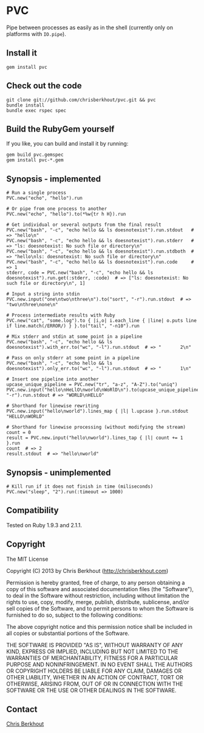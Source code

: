 # PVC

Pipe between processes as easily as in the shell (currently only on platforms with `IO.pipe`).

## Install it

    gem install pvc

## Check out the code

    git clone git://github.com/chrisberkhout/pvc.git && pvc
    bundle install
    bundle exec rspec spec

## Build the RubyGem yourself

If you like, you can build and install it by running:

    gem build pvc.gemspec
    gem install pvc-*.gem

## Synopsis - implemented

    # Run a single process
    PVC.new("echo", "hello").run

    # Or pipe from one process to another
    PVC.new("echo", "hello").to(*%w{tr h H}).run

    # Get individual or several outputs from the final result
    PVC.new("bash", "-c", "echo hello && ls doesnotexist").run.stdout   # => "hello\n"
    PVC.new("bash", "-c", "echo hello && ls doesnotexist").run.stderr   # => "ls: doesnotexist: No such file or directory\n"
    PVC.new("bash", "-c", "echo hello && ls doesnotexist").run.stdboth  # => "hello\nls: doesnotexist: No such file or directory\n"
    PVC.new("bash", "-c", "echo hello && ls doesnotexist").run.code     # => 1
    stderr, code = PVC.new("bash", "-c", "echo hello && ls doesnotexist").run.get(:stderr, :code)  # => ["ls: doesnotexist: No such file or directory\n", 1]

    # Input a string into stdin
    PVC.new.input("one\ntwo\nthree\n").to("sort", "-r").run.stdout  # => "two\nthree\none\n"

    # Process intermediate results with Ruby
    PVC.new("cat", "some.log").to { |i,o| i.each_line { |line| o.puts line if line.match(/ERROR/) } }.to("tail", "-n10").run

    # Mix stderr and stdin at some point in a pipeline
    PVC.new("bash", "-c", "echo hello && ls doesnotexist").with_err.to("wc", "-l").run.stdout  # => "       2\n"

    # Pass on only stderr at some point in a pipeline
    PVC.new("bash", "-c", "echo hello && ls doesnotexist").only_err.to("wc", "-l").run.stdout  # => "       1\n"

    # Insert one pipeline into another
    upcase_unique_pipeline = PVC.new("tr", "a-z", "A-Z").to("uniq")
    PVC.new.input("hello\nHeLlO\nworld\nWoRlD\n").to(upcase_unique_pipeline).to("sort", "-r").run.stdout # => "WORLD\nHELLO"

    # Shorthand for linewise rewriting
    PVC.new.input("hello\nworld").lines_map { |l| l.upcase }.run.stdout "HELLO\nWORLD"

    # Shorthand for linewise processing (without modifying the stream)
    count = 0
    result = PVC.new.input("hello\nworld").lines_tap { |l| count += 1 }.run
    count  # => 2
    result.stdout  # => "hello\nworld"

## Synopsis - unimplemented

    # Kill run if it does not finish in time (miliseconds)
    PVC.new("sleep", "2").run(:timeout => 1000)

## Compatibility

Tested on Ruby 1.9.3 and 2.1.1.

## Copyright

The MIT License

Copyright (C) 2013 by Chris Berkhout (http://chrisberkhout.com)

Permission is hereby granted, free of charge, to any person obtaining a copy
of this software and associated documentation files (the "Software"), to deal
in the Software without restriction, including without limitation the rights
to use, copy, modify, merge, publish, distribute, sublicense, and/or sell
copies of the Software, and to permit persons to whom the Software is
furnished to do so, subject to the following conditions:

The above copyright notice and this permission notice shall be included in
all copies or substantial portions of the Software.

THE SOFTWARE IS PROVIDED "AS IS", WITHOUT WARRANTY OF ANY KIND, EXPRESS OR
IMPLIED, INCLUDING BUT NOT LIMITED TO THE WARRANTIES OF MERCHANTABILITY,
FITNESS FOR A PARTICULAR PURPOSE AND NONINFRINGEMENT. IN NO EVENT SHALL THE
AUTHORS OR COPYRIGHT HOLDERS BE LIABLE FOR ANY CLAIM, DAMAGES OR OTHER
LIABILITY, WHETHER IN AN ACTION OF CONTRACT, TORT OR OTHERWISE, ARISING FROM,
OUT OF OR IN CONNECTION WITH THE SOFTWARE OR THE USE OR OTHER DEALINGS IN
THE SOFTWARE.

## Contact

[Chris Berkhout](http://chrisberkhout.com/about)


